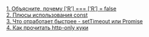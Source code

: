 [1. Объясните, почему [‘R’] === [‘R’] = false](https://github.com/grhgrmgrhrm/surf/blob/main/1.arrays.md)<br>
[2. Плюсы использования const](https://github.com/grhgrmgrhrm/surf/blob/main/2.const.md)<br>
[3. Что отработает быстрее - setTimeout или Promise](https://github.com/grhgrmgrhrm/surf/blob/main/3.settimout-or-promise.md)<br>
[4. Как прочитать http-only куки](https://github.com/grhgrmgrhrm/surf/blob/main/4.how-read-httponly-cookies.md)<br>
